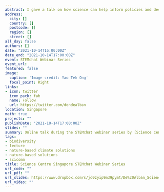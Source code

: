 ```yaml
---
abstract: I gave a talk on how science can help inform policies and decisions on climate and biodiversity to science school teachers during an online webinar during the STEMchat webinar series hosted by the Science Centre Singapore.
address:
  city: []
  country: []
  postcode: []
  region: []
  street: []
all_day: false
authors: []
date: "2021-10-14T16:00:00Z"
date_end: "2021-10-14T17:00:00Z"
event: STEMchat Webinar Series 
event_url: 
featured: false
image:
  caption: 'Image credit: Yao Tek Ong'
  focal_point: Right
links:
- icon: twitter
  icon_pack: fab
  name: Follow
  url: https://twitter.com/dondealban
location: Singapore
math: true
projects: ""
publishDate: "2021-10-14T17:00:00Z"
slides: ""
summary: Online talk during the STEMchat webinar series by [Science Centre Singapore](https://www.science.edu.sg).
tags:
- biodiversity
- lecture
- nature-based climate solutions
- nature-based solutions
- scicomm
title: Science Centre Singapore STEMchat Webinar Series 
url_code: ""
url_pdf: ""
url_slides: https://www.dropbox.com/s/jd0zyip9m39pymt/De%20Alban_Science%20Centre%20STEMChat%20Webinar%20Series_Slides.pdf?dl=0
url_video: ""
---
```

